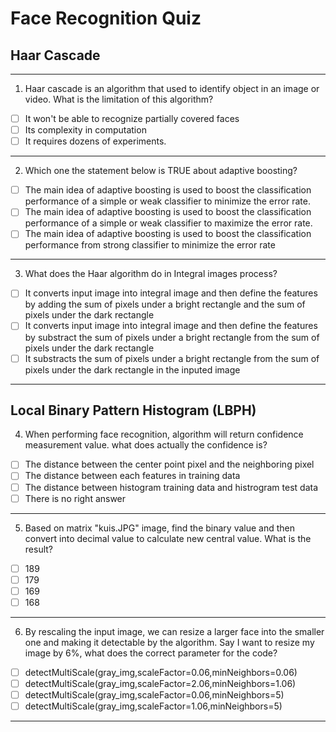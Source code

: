 # Face Recognition Quiz

## Haar Cascade
___
1. Haar cascade is an algorithm that used to identify object in an image or video. What is the limitation of this algorithm?
  - [ ] It won't be able to recognize partially covered faces 
  - [ ] Its complexity in computation
  - [ ] It requires dozens of experiments.
___

2. Which one the statement below is TRUE about adaptive boosting?
  - [ ] The main idea of adaptive boosting is used to boost the classification performance of a simple or weak classifier to minimize the error rate.
  - [ ] The main idea of adaptive boosting is used to boost the classification performance of a simple or weak classifier to maximize the error rate.
  - [ ] The main idea of adaptive boosting is used to boost the classification performance from strong classifier to minimize the error rate
___

3. What does the Haar algorithm do in Integral images process?
  - [ ] It converts input image into integral image and then define the features by adding the sum of pixels under a bright rectangle and the sum of pixels under the dark rectangle
  - [ ] It converts input image into integral image and then define the features by substract the sum of pixels under a bright rectangle from the sum of pixels under the dark rectangle
  - [ ] It substracts the sum of pixels under a bright rectangle from the sum of pixels under the dark rectangle in the inputed image
___
  

## Local Binary Pattern Histogram (LBPH)
4. When performing face recognition, algorithm will return confidence measurement value. what does actually the confidence is?
  - [ ] The distance between the center point pixel and the neighboring pixel
  - [ ] The distance between each features in training data
  - [ ] The distance between histogram training data and histrogram test data
  - [ ] There is no right answer
___

5. Based on matrix "kuis.JPG" image, find the binary value and then convert into decimal value to calculate new central value. What is the  result?
  - [ ] 189
  - [ ] 179
  - [ ] 169
  - [ ] 168
___

6. By rescaling the input image, we can resize a larger face into the smaller one and making it detectable by the algorithm. Say I want to resize my image by 6%, what does the correct parameter for the code?
 - [ ] detectMultiScale(gray_img,scaleFactor=0.06,minNeighbors=0.06)
 - [ ] detectMultiScale(gray_img,scaleFactor=2.06,minNeighbors=1.06)
 - [ ] detectMultiScale(gray_img,scaleFactor=0.06,minNeighbors=5)
 - [ ] detectMultiScale(gray_img,scaleFactor=1.06,minNeighbors=5)
___
 


